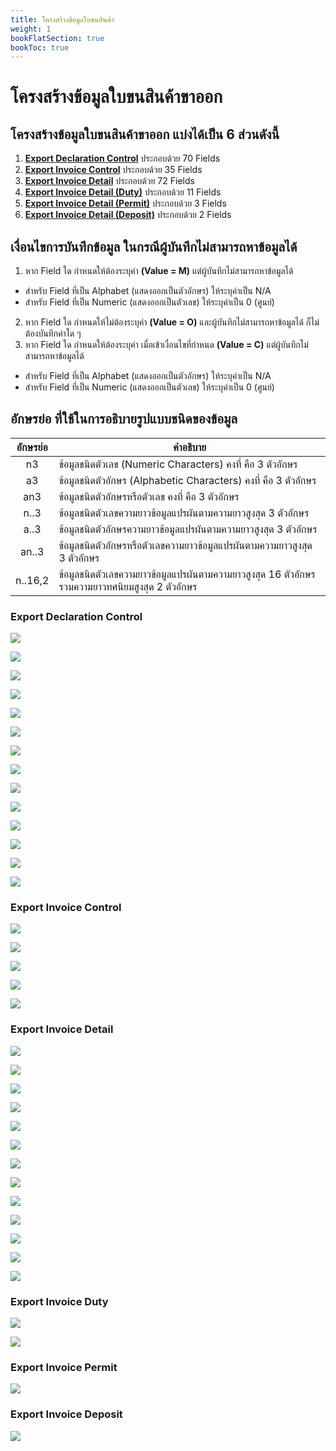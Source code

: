 ```yaml
---
title: โครงสร้างข้อมูลใบขนสินค้า
weight: 1
bookFlatSection: true
bookToc: true
---
```


โครงสร้างข้อมูลใบขนสินค้าขาออก
===

## โครงสร้างข้อมูลใบขนสินค้าขาออก แบ่งได้เป็น 6 ส่วนดังนี้

1. [**Export Declaration Control**](#export-declaration-control)	ประกอบด้วย	70 Fields
2. [**Export Invoice Control**](#export-invoice-control)	ประกอบด้วย	35 Fields
3. [**Export Invoice Detail**](#export-invoice-detail)	ประกอบด้วย	72 Fields
4. [**Export Invoice Detail (Duty)**](#export-invoice-duty)	ประกอบด้วย	11 Fields
5. [**Export Invoice Detail (Permit)**](#export-invoice-permit)	ประกอบด้วย	 3 Fields
6. [**Export Invoice Detail (Deposit)**](#export-invoice-deposit)	ประกอบด้วย	 2 Fields

## เงื่อนไขการบันทึกข้อมูล ในกรณีผู้บันทึกไม่สามารถหาข้อมูลได้

1. หาก Field ใด กำหนดให้ต้องระบุค่า **(Value = M)** แต่ผู้บันทึกไม่สามารถหาข้อมูลได้
- สำหรับ Field ที่เป็น Alphabet (แสดงออกเป็นตัวอักษร) ให้ระบุค่าเป็น N/A 
- สำหรับ Field ที่เป็น Numeric (แสดงออกเป็นตัวเลข) ให้ระบุค่าเป็น 0 (ศูนย์)
2. หาก Field ใด กำหนดให้ไม่ต้องระบุค่า **(Value = O)** และผู้บันทึกไม่สามารถหาข้อมูลได้ ก็ไม่ต้องบันทึกค่าใด ๆ 
3. หาก Field ใด กำหนดให้ต้องระบุค่า เมื่อเข้าเงื่อนไขที่กำหนด **(Value = C)** แต่ผู้บันทึกไม่สามารถหาข้อมูลได้
- สำหรับ Field ที่เป็น Alphabet (แสดงออกเป็นตัวอักษร) ให้ระบุค่าเป็น N/A 
-  สำหรับ Field ที่เป็น Numeric (แสดงออกเป็นตัวเลข) ให้ระบุค่าเป็น 0 (ศูนย์)
	
## อักษรย่อ ที่ใช้ในการอธิบายรูปแบบชนิดของข้อมูล

|  อักษรย่อ   |	คำอธิบาย  |
|:------------:|----------------------------|
|n3 |ข้อมูลชนิดตัวเลข (Numeric Characters) คงที่ คือ 3 ตัวอักษร|
|a3  |	ข้อมูลชนิดตัวอักษร (Alphabetic Characters) คงที่ คือ 3 ตัวอักษร|
|an3  |	ข้อมูลชนิดตัวอักษรหรือตัวเลข คงที่ คือ 3 ตัวอักษร|
|n..3|	ข้อมูลชนิดตัวเลขความยาวข้อมูลแปรผันตามความยาวสูงสุด 3 ตัวอักษร|
|a..3|	ข้อมูลชนิดตัวอักษรความยาวข้อมูลแปรผันตามความยาวสูงสุด 3 ตัวอักษร|
|an..3  |	ข้อมูลชนิดตัวอักษรหรือตัวเลขความยาวข้อมูลแปรผันตามความยาวสูงสุด 3 ตัวอักษร|
|n..16,2|ข้อมูลชนิดตัวเลขความยาวข้อมูลแปรผันตามความยาวสูงสุด 16 ตัวอักษรรวมความยาวทศนิยมสูงสุด 2 ตัวอักษร|




### Export Declaration Control

![](https://github.com/ecs-support/knowledge-center/raw/master/img/export/export-guide/e-Export-guidejpg_Page5.jpg)

![](https://github.com/ecs-support/knowledge-center/raw/master/img/export/export-guide/e-Export-guidejpg_Page6.jpg)

![](https://github.com/ecs-support/knowledge-center/raw/master/img/export/export-guide/e-Export-guidejpg_Page7.jpg)

![](https://github.com/ecs-support/knowledge-center/raw/master/img/export/export-guide/e-Export-guidejpg_Page8.jpg)

![](https://github.com/ecs-support/knowledge-center/raw/master/img/export/export-guide/e-Export-guidejpg_Page9.jpg)

![](https://github.com/ecs-support/knowledge-center/raw/master/img/export/export-guide/e-Export-guidejpg_Page10.jpg)

![](https://github.com/ecs-support/knowledge-center/raw/master/img/export/export-guide/e-Export-guidejpg_Page11.jpg)

![](https://github.com/ecs-support/knowledge-center/raw/master/img/export/export-guide/e-Export-guidejpg_Page12.jpg)

![](https://github.com/ecs-support/knowledge-center/raw/master/img/export/export-guide/e-Export-guidejpg_Page13.jpg)

![](https://github.com/ecs-support/knowledge-center/raw/master/img/export/export-guide/e-Export-guidejpg_Page14.jpg)

![](https://github.com/ecs-support/knowledge-center/raw/master/img/export/export-guide/e-Export-guidejpg_Page15.jpg)


![](https://github.com/ecs-support/knowledge-center/raw/master/img/export/export-guide/e-Export-guidejpg_Page16.jpg)

![](https://github.com/ecs-support/knowledge-center/raw/master/img/export/export-guide/e-Export-guidejpg_Page117jpg)

![](https://github.com/ecs-support/knowledge-center/raw/master/img/export/export-guide/e-Export-guidejpg_Page18.jpg)



### Export Invoice Control


![](https://github.com/ecs-support/knowledge-center/raw/master/img/export/export-guide/e-Export-guidejpg_Page19.jpg)

![](https://github.com/ecs-support/knowledge-center/raw/master/img/export/export-guide/e-Export-guidejpg_Page20.jpg)

![](https://github.com/ecs-support/knowledge-center/raw/master/img/export/export-guide/e-Export-guidejpg_Page21.jpg)

![](https://github.com/ecs-support/knowledge-center/raw/master/img/export/export-guide/e-Export-guidejpg_Page22.jpg)

![](https://github.com/ecs-support/knowledge-center/raw/master/img/export/export-guide/e-Export-guidejpg_Page23.jpg)

### Export Invoice Detail

![](https://github.com/ecs-support/knowledge-center/raw/master/img/export/export-guide/e-Export-guidejpg_Page24.jpg)

![](https://github.com/ecs-support/knowledge-center/raw/master/img/export/export-guide/e-Export-guidejpg_Page25.jpg)

![](https://github.com/ecs-support/knowledge-center/raw/master/img/export/export-guide/e-Export-guidejpg_Page26.jpg)


![](https://github.com/ecs-support/knowledge-center/raw/master/img/export/export-guide/e-Export-guidejpg_Page27.jpg)

![](https://github.com/ecs-support/knowledge-center/raw/master/img/export/export-guide/e-Export-guidejpg_Page28.jpg)

![](https://github.com/ecs-support/knowledge-center/raw/master/img/export/export-guide/e-Export-guidejpg_Page29.jpg)

![](https://github.com/ecs-support/knowledge-center/raw/master/img/export/export-guide/e-Export-guidejpg_Page30.jpg)

![](https://github.com/ecs-support/knowledge-center/raw/master/img/export/export-guide/e-Export-guidejpg_Page31.jpg)

![](https://github.com/ecs-support/knowledge-center/raw/master/img/export/export-guide/e-Export-guidejpg_Page32.jpg)

![](https://github.com/ecs-support/knowledge-center/raw/master/img/export/export-guide/e-Export-guidejpg_Page33.jpg)

![](https://github.com/ecs-support/knowledge-center/raw/master/img/export/export-guide/e-Export-guidejpg_Page34.jpg)

![](https://github.com/ecs-support/knowledge-center/raw/master/img/export/export-guide/e-Export-guidejpg_Page35.jpg)

![](https://github.com/ecs-support/knowledge-center/raw/master/img/export/export-guide/e-Export-guidejpg_Page36.jpg)



### Export Invoice Duty

![](https://github.com/ecs-support/knowledge-center/raw/master/img/export/export-guide/e-Export-guidejpg_Page37.jpg)

![](https://github.com/ecs-support/knowledge-center/raw/master/img/export/export-guide/e-Export-guidejpg_Page38.jpg)

### Export Invoice Permit

![](https://github.com/ecs-support/knowledge-center/raw/master/img/export/export-guide/e-Export-guidejpg_Page39.jpg)


### Export Invoice Deposit

![](https://github.com/ecs-support/knowledge-center/raw/master/img/export/export-guide/e-Export-guidejpg_Page40.jpg)